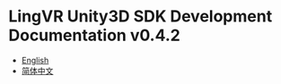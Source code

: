 # LingVR Unity3D SDK Development Documentation v0.4.2

* [English](en/SUMMARY.md)
* [简体中文](zh/SUMMARY.md)